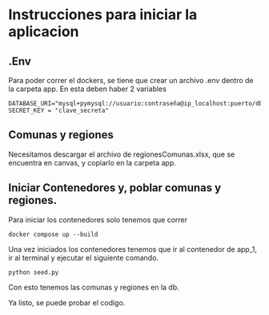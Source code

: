 # Instrucciones para iniciar la aplicacion

## .Env
Para poder correr  el dockers, se tiene que crear un archivo .env dentro de la carpeta app.
En esta deben haber 2 variables
```
DATABASE_URI="mysql+pymysql://usuario:contraseña@ip_localhost:puerto/db"
SECRET_KEY = "clave_secreta"
```

## Comunas y regiones
Necesitamos descargar el archivo de regionesComunas.xlsx, que se encuentra en canvas, y copiarlo en la carpeta app.

## Iniciar Contenedores y, poblar comunas y regiones.
Para iniciar los contenedores solo tenemos que correr 

```docker compose up --build```

Una vez iniciados los contenedores tenemos que ir al contenedor de app_1, ir al terminal y ejecutar el siguiente comando.

``` python seed.py ```

Con esto tenemos las comunas y regiones en la db.



Ya listo, se puede probar el codigo.